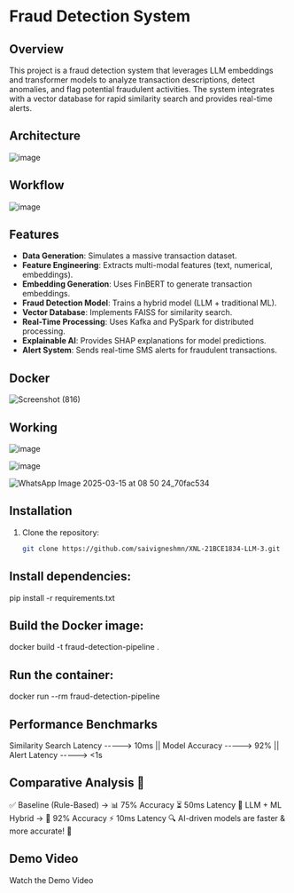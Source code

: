 # Fraud Detection System

## Overview
This project is a fraud detection system that leverages LLM embeddings and transformer models to analyze transaction descriptions, detect anomalies, and flag potential fraudulent activities. The system integrates with a vector database for rapid similarity search and provides real-time alerts.

## Architecture

![image](https://github.com/user-attachments/assets/0484d84f-3b33-4b99-b0a3-90ee0c3e839d)

## Workflow

![image](https://github.com/user-attachments/assets/824179ad-3e82-4b75-9b91-62bc1ed8f67c)


## Features
- **Data Generation**: Simulates a massive transaction dataset.
- **Feature Engineering**: Extracts multi-modal features (text, numerical, embeddings).
- **Embedding Generation**: Uses FinBERT to generate transaction embeddings.
- **Fraud Detection Model**: Trains a hybrid model (LLM + traditional ML).
- **Vector Database**: Implements FAISS for similarity search.
- **Real-Time Processing**: Uses Kafka and PySpark for distributed processing.
- **Explainable AI**: Provides SHAP explanations for model predictions.
- **Alert System**: Sends real-time SMS alerts for fraudulent transactions.

## Docker 
![Screenshot (816)](https://github.com/user-attachments/assets/c60189fb-2ddd-4a32-a147-14ad11f3e7ca)

## Working

![image](https://github.com/user-attachments/assets/cab7c37a-4a1a-4fea-bc93-e040db06e8f9)

![image](https://github.com/user-attachments/assets/0a086345-a932-47f1-aa98-107c33c8bf67)

![WhatsApp Image 2025-03-15 at 08 50 24_70fac534](https://github.com/user-attachments/assets/06bbfcb8-2677-4de8-b1a3-3e25fb2c6c4c)

## Installation
1. Clone the repository:
   ```bash
   git clone https://github.com/saivigneshmn/XNL-21BCE1834-LLM-3.git

## Install dependencies:
pip install -r requirements.txt

## Build the Docker image:
docker build -t fraud-detection-pipeline .

## Run the container:
docker run --rm fraud-detection-pipeline

## Performance Benchmarks
Similarity Search Latency -----> 10ms || Model Accuracy -----> 92% || Alert Latency -----> <1s

## Comparative Analysis 🚀
✅ Baseline (Rule-Based) → 📊 75% Accuracy ⏳ 50ms Latency
🤖 LLM + ML Hybrid → 🎯 92% Accuracy ⚡ 10ms Latency
🔍 AI-driven models are faster & more accurate! 🚀

## Demo Video
Watch the Demo Video
